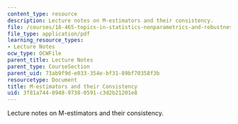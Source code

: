 ```yaml
---
content_type: resource
description: Lecture notes on M-estimators and their consistency.
file: /courses/18-465-topics-in-statistics-nonparametrics-and-robustness-spring-2005/3f81a744094897380591c3d2b21201e8_m_estimates.pdf
file_type: application/pdf
learning_resource_types:
- Lecture Notes
ocw_type: OCWFile
parent_title: Lecture Notes
parent_type: CourseSection
parent_uid: 73ab9f9d-e033-354e-bf31-89bf70358f3b
resourcetype: Document
title: M-estimators and their Consistency
uid: 3f81a744-0948-9738-0591-c3d2b21201e8
---
```

Lecture notes on M-estimators and their consistency.

